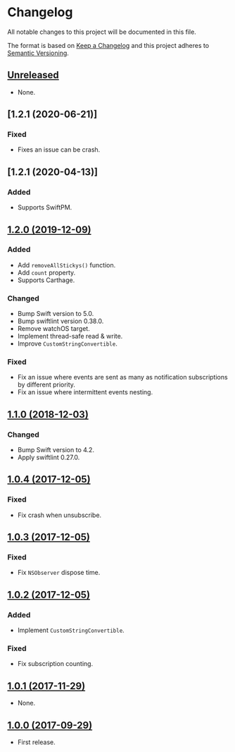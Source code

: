 # Changelog

All notable changes to this project will be documented in this file.

The format is based on [Keep a Changelog](http://keepachangelog.com/en/1.0.0/)
and this project adheres to [Semantic Versioning](http://semver.org/spec/v2.0.0.html).

## [Unreleased]

* None.

## [1.2.1 (2020-06-21)]

### Fixed

- Fixes an issue can be crash.

## [1.2.1 (2020-04-13)]

### Added

- Supports SwiftPM.

## [1.2.0 (2019-12-09)]

### Added

- Add `removeAllStickys()` function.
- Add `count` property.
- Supports Carthage.

### Changed

- Bump Swift version to 5.0.
- Bump swiftlint version 0.38.0.
- Remove watchOS target.
- Implement thread-safe read & write.
- Improve `CustomStringConvertible`.

### Fixed

- Fix an issue where events are sent as many as notification subscriptions by different priority.
- Fix an issue where intermittent events nesting.

## [1.1.0 (2018-12-03)]

### Changed

- Bump Swift version to 4.2.
- Apply swiftlint 0.27.0.

## [1.0.4 (2017-12-05)]

### Fixed

- Fix crash when unsubscribe.

## [1.0.3 (2017-12-05)]

### Fixed

- Fix `NSObserver` dispose time.

## [1.0.2 (2017-12-05)]

### Added

- Implement `CustomStringConvertible`.

### Fixed

- Fix subscription counting.

## [1.0.1 (2017-11-29)]

- None.

## [1.0.0 (2017-09-29)]

- First release.

[Unreleased]: https://github.com/ridi/WKJavaScriptController/compare/1.2.0...HEAD
[1.2.0 (2019-12-09)]: https://github.com/ridi/RxBus-Swift/compare/1.1.0...1.2.0
[1.1.0 (2018-12-03)]: https://github.com/ridi/RxBus-Swift/compare/1.0.4...1.1.0
[1.0.4 (2017-12-05)]: https://github.com/ridi/RxBus-Swift/compare/1.0.3...1.0.4
[1.0.3 (2017-12-05)]: https://github.com/ridi/RxBus-Swift/compare/1.0.2...1.0.3
[1.0.2 (2017-12-05)]: https://github.com/ridi/RxBus-Swift/compare/1.0.1...1.0.2
[1.0.1 (2017-11-29)]: https://github.com/ridi/RxBus-Swift/compare/1.0.0...1.0.1
[1.0.0 (2017-09-29)]: https://github.com/ridi/RxBus-Swift/compare/779f17d...1.0.0
